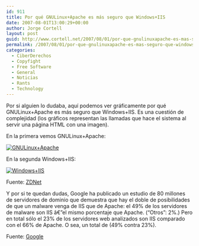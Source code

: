 ```yaml
---
id: 911
title: Por qué GNULinux+Apache es más seguro que Windows+IIS
date: 2007-08-01T13:00:29+00:00
author: Jorge Cortell
layout: post
guid: http://www.cortell.net/2007/08/01/por-que-gnulinuxapache-es-mas-seguro-que-windowsiis/
permalink: /2007/08/01/por-que-gnulinuxapache-es-mas-seguro-que-windowsiis/
categories:
  - CiberDerechos
  - Copyfight
  - Free Software
  - General
  - Noticias
  - Rants
  - Technology
---
```

Por si alguien lo dudaba, aquí­ podemos ver gráficamente por qué GNULinux+Apache es más seguro que Windows+IIS. Es una cuestión de complejidad (los gráficos representan las llamadas que hace el sistema al servir una página HTML con una imagen).
  
En la primera vemos GNULinux+Apache:

<a target="_blank" title="Zoom" href="http://blogs.zdnet.com/images/SysCallApache.jpg"><img alt="GNULinux+Apache" title="GNULinux+Apache" src="http://blogs.zdnet.com/images/SysCallApachesmall.jpg" /></a>

En la segunda Windows+IIS:

<a target="_blank" title="Zoom" href="http://blogs.zdnet.com/images/SysCallIIS.jpg"><img alt="Windows+IIS" title="Windows+IIS" src="http://blogs.zdnet.com/images/SysCallIISsmall.jpg" /></a>

Fuente: <a target="_blank" title="artí­culo" href="http://blogs.zdnet.com/threatchaos/?p=311">ZDNet</a>

Y por si te quedan dudas, Google ha publicado un estudio de 80 millones de servidores de dominio que demuestra que hay el doble de posibilidades de que un malware venga de IIS que de Apache: el 49% de los servidores de malware son IIS â€”el mismo porcentaje que Apache. (&#8220;Otros&#8221;: 2%.) Pero en total sólo el 23% de los servidores web analizados son IIS comparado con el 66% de Apache. O sea, un total de (49% contra 23%).
  
Fuente: <a target="_blank" title="Google" href="http://googleonlinesecurity.blogspot.com/2007/06/web-server-software-and-malware.html">Google</a>